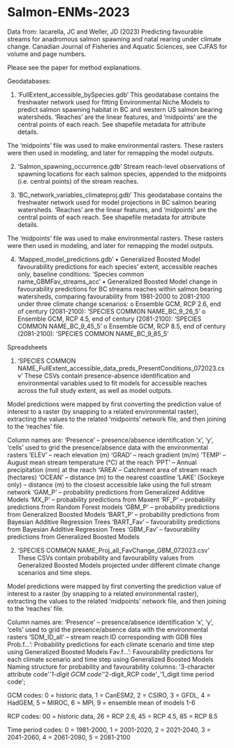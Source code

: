 # Salmon-ENMs-2023

Data from: Iacarella, JC and Weller, JD (2023) Predicting favourable streams for anadromous salmon spawning and natal rearing under climate change. 
Canadian Journal of Fisheries and Aquatic Sciences, see CJFAS for volume and page numbers.

Please see the paper for method explanations.

Geodatabases:

1. ‘FullExtent_accessible_bySpecies.gdb’
This geodatabase contains the freshwater network used for fitting Environmental Niche Models to predict salmon spawning habitat in BC and western US salmon bearing watersheds.
‘Reaches’ are the linear features, and ‘midpoints’ are the central points of each reach. See shapefile metadata for attribute details.

The ‘midpoints’ file was used to make environmental rasters. These rasters were then used in modeling, and later for remapping the model outputs.

2. ‘Salmon_spawning_occurrence.gdb’
Stream reach-level observations of spawning locations for each salmon species, appended to the midpoints (i.e. central points) of the stream reaches.

3. ‘BC_network_variables_climateproj.gdb’
This geodatabase contains the freshwater network used for model projections in BC salmon bearing watersheds.
‘Reaches’ are the linear features, and ‘midpoints’ are the central points of each reach. See shapefile metadata for attribute details.

The ‘midpoints’ file was used to make environmental rasters. These rasters were then used in modeling, and later for remapping the model outputs.

4. ‘Mapped_model_predictions.gdb’
• Generalized Boosted Model favourability predictions for each species’ extent, accessible reaches only, baseline conditions: ‘Species common name_GBMFav_streams_acc’
• Generalized Boosted Model change in favourability predictions for BC streams reaches within salmon bearing watersheds, comparing favourability from 1981-2000 to 2081-2100
under three climate change scenarios:
o   Ensemble GCM, RCP 2.6, end of century (2081-2100): ‘SPECIES COMMON NAME_BC_9_26_5’
o   Ensemble GCM, RCP 4.5, end of century (2081-2100): ‘SPECIES COMMON NAME_BC_9_45_5’
o   Ensemble GCM, RCP 8.5, end of century (2081-2100): ‘SPECIES COMMON NAME_BC_9_85_5’

Spreadsheets
1. ‘SPECIES COMMON NAME_FullExtent_accessible_data_preds_PresentConditions_072023.csv’
These CSVs contain presence-absence identification and environmental variables used to fit models for accessible reaches across the full study extent, as well as model outputs.

Model predictions were mapped by first converting the prediction value of interest to a raster (by snapping to a related environmental raster), extracting the values to the related ‘midpoints’ network file, 
and then joining to the ‘reaches’ file.

Column names are:
‘Presence’ – presence/absence identification
‘x’, ‘y’, ‘cells’ used to grid the presence/absence data with the environmental rasters
‘ELEV’ – reach elevation (m)
‘GRAD’ – reach gradient (m/m)
‘TEMP’ – August mean stream temperature (°C) at the reach
‘PPT’ – Annual precipitation (mm) at the reach
“AREA’ – Catchment area of stream reach (hectares)
‘OCEAN’ – distance (m) to the nearest coastline
‘LAKE’ (Sockeye only) – distance (m) to the closest accessible lake using the full stream network
‘GAM_P’ – probability predictions from Generalized Additive Models
‘MX_P’ – probability predictions from Maxent
‘RF_P’ – probability predictions from Random Forest models
‘GBM_P’ – probability predictions from Generalized Boosted Models
‘BART_P’ – probability predictions from Bayesian Additive Regression Trees
‘BART_Fav’ – favourability predictions from Bayesian Additive Regression Trees
‘GBM_Fav’ – favourability predictions from Generalized Boosted Models

2. ‘SPECIES COMMON NAME_Proj_all_FavChange_GBM_072023.csv’
These CSVs contain probability and favourability values from Generalized Boosted Models projected under different climate change scenarios and time steps.

Model predictions were mapped by first converting the prediction value of interest to a raster (by snapping to a related environmental raster), extracting the values to the related ‘midpoints’ network file,
and then joining to the ‘reaches’ file.

Column names are:
‘Presence’ – presence/absence identification
‘x’, ‘y’, ‘cells’ used to grid the presence/absence data with the environmental rasters
‘SDM_ID_all’ – stream reach ID corresponding with GDB files
Prob.f…’: Probability predictions for each climate scenario and time step using Generalized Boosted Models
Fav.f…’: Favourability predictions for each climate scenario and time step using Generalized Boosted Models
Naming structure for probability and favourability columns: '3-character attribute code'_'1-digit GCM code'_'2-digit_RCP code'_'1_digit time period code';

GCM codes:
0 = historic data, 1 = CanESM2, 2 = CSIRO, 3 = GFDL, 4 = HadGEM, 5 = MIROC, 6 = MPI, 9 = ensemble mean of models 1-6

RCP codes:
00 = historic data, 26 = RCP 2.6, 45 = RCP 4.5, 85 = RCP 8.5

Time period codes:
0 = 1981-2000, 1 = 2001-2020, 2 = 2021-2040, 3 = 2041-2060, 4 = 2061-2080, 5 = 2081-2100

